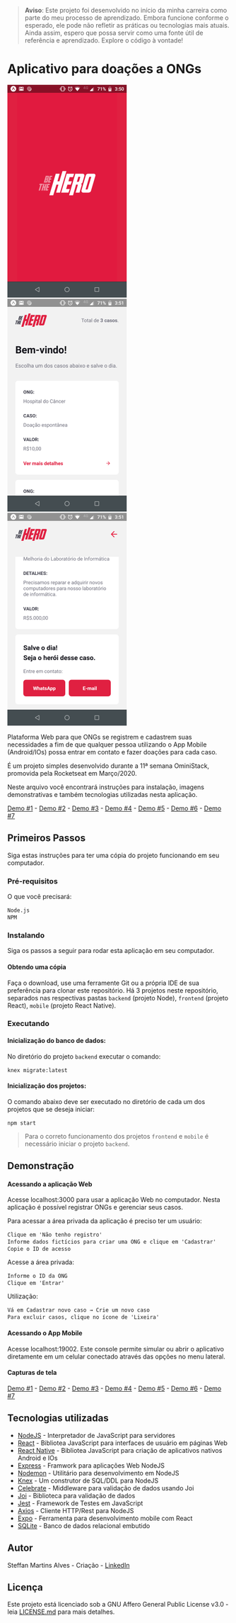 > **Aviso**: Este projeto foi desenvolvido no início da minha carreira como parte do meu processo de aprendizado. Embora funcione conforme o esperado, ele pode não refletir as práticas ou tecnologias mais atuais. Ainda assim, espero que possa servir como uma fonte útil de referência e aprendizado. Explore o código à vontade!

# Aplicativo para doações a ONGs

![](demo/demo5.png) ![](demo/demo6.png) ![](demo/demo7.png)

Plataforma Web para que ONGs se registrem e cadastrem suas necessidades a fim de que qualquer pessoa utilizando o App Mobile (Android/IOs) possa entrar em contato e fazer doações para cada caso.

É um projeto simples desenvolvido durante a 11ª semana OminiStack, promovida pela Rocketseat em Março/2020.

Neste arquivo você encontrará instruções para instalação, imagens demonstrativas e também tecnologias utilizadas nesta aplicação.

[Demo #1](demo/demo1.png) - [Demo #2](demo/demo2.png) - [Demo #3](demo/demo3.png) - [Demo #4](demo/demo4.png) - [Demo #5](demo/demo5.png) - [Demo #6](demo/demo6.png) - [Demo #7](demo/demo7.png)

## Primeiros Passos

Siga estas instruções para ter uma cópia do projeto funcionando em seu computador.

### Pré-requisitos

O que você precisará:

```
Node.js
NPM
```

### Instalando

Siga os passos a seguir para rodar esta aplicação em seu computador.

#### Obtendo uma cópia

Faça o download, use uma ferramente Git ou a própria IDE de sua preferência para clonar este repositório. Há 3 projetos neste repositório, separados nas respectivas pastas `backend` (projeto Node), `frontend` (projeto React), `mobile` (projeto React Native).

### Executando

#### Inicialização do banco de dados:

No diretório do projeto `backend` executar o comando:

```
knex migrate:latest
```

#### Inicialização dos projetos:

O comando abaixo deve ser executado no diretório de cada um dos projetos que se deseja iniciar:

```
npm start
```

> Para o correto funcionamento dos projetos `frontend` e `mobile` é necessário iniciar o projeto `backend`.

## Demonstração

#### Acessando a aplicação Web

Acesse localhost:3000 para usar a aplicação Web no computador. Nesta aplicação é possível registrar ONGs e gerenciar seus casos.

Para acessar a área privada da aplicação é preciso ter um usuário:

```
Clique em 'Não tenho registro'
Informe dados fictícios para criar uma ONG e clique em 'Cadastrar'
Copie o ID de acesso
```

Acesse a área privada:

```
Informe o ID da ONG
Clique em 'Entrar'
```

Utilização:

```
Vá em Cadastrar novo caso → Crie um novo caso
Para excluir casos, clique no ícone de 'Lixeira'
```


#### Acessando o App Mobile

Acesse localhost:19002. Este console permite simular ou abrir o aplicativo diretamente em um celular conectado através das opções no menu lateral.

#### Capturas de tela

[Demo #1](demo/demo1.png) - [Demo #2](demo/demo2.png) - [Demo #3](demo/demo3.png) - [Demo #4](demo/demo4.png) - [Demo #5](demo/demo5.png) - [Demo #6](demo/demo6.png) - [Demo #7](demo/demo7.png)

## Tecnologias utilizadas

* [NodeJS](https://nodejs.org/) - Interpretador de JavaScript para servidores
* [React](https://reactjs.org/) - Bibliotea JavaScript para interfaces de usuário em páginas Web
* [React Native](https://reactnative.dev/) - Bibliotea JavaScript para criação de aplicativos nativos Android e IOs
* [Express](https://expressjs.com/pt-br/) - Framwork para aplicações Web NodeJS
* [Nodemon](https://nodemon.io/) - Utilitário para desenvolvimento em NodeJS
* [Knex](http://knexjs.org/) - Um construtor de SQL/DDL para NodeJS
* [Celebrate](https://www.npmjs.com/package/celebrate) - Middleware para validação de dados usando Joi
* [Joi](https://hapi.dev/module/joi/) - Biblioteca para validação de dados
* [Jest](https://jestjs.io/pt-BR/) - Framework de Testes em JavaScript
* [Axios](https://github.com/axios/axios) - Cliente HTTP/Rest para NodeJS
* [Expo](https://expo.io/) - Ferramenta para desenvolvimento mobile com React
* [SQLite](https://www.sqlite.org/) - Banco de dados relacional embutido

## Autor

Steffan Martins Alves - Criação - [LinkedIn](https://www.linkedin.com/in/steffanmartins/)

## Licença

Este projeto está licenciado sob a GNU Affero General Public License v3.0 - leia [LICENSE.md](LICENSE.md) para mais detalhes.
